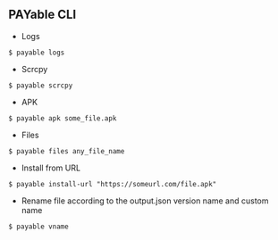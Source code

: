 ## PAYable CLI

* Logs
```shell
$ payable logs
```

* Scrcpy
```shell
$ payable scrcpy
```

* APK
```shell
$ payable apk some_file.apk
```

* Files
```shell
$ payable files any_file_name
```

* Install from URL
```shell
$ payable install-url "https://someurl.com/file.apk"
```

* Rename file according to the output.json version name and custom name
```shell
$ payable vname
```